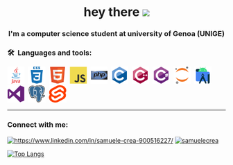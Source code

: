 <h1 align="center">hey there <img src="https://media.giphy.com/media/hvRJCLFzcasrR4ia7z/giphy.gif" width="30px"></h1>

<h3 align="center">I'm a computer science student at university of Genoa (UNIGE) </h3>

### 🛠 &nbsp;Languages and tools:

<p>
<img src="https://github.com/devicons/devicon/blob/master/icons/java/java-original-wordmark.svg" title="Java" alt="Java" width="40" height="40"/>&nbsp;
<img src="https://github.com/devicons/devicon/blob/master/icons/css3/css3-plain-wordmark.svg"  title="CSS3" alt="CSS" width="40" height="40"/>&nbsp;
<img src="https://github.com/devicons/devicon/blob/master/icons/html5/html5-original.svg" title="HTML5" alt="HTML" width="40" height="40"/>&nbsp;
<img src="https://github.com/devicons/devicon/blob/master/icons/javascript/javascript-original.svg" title="JavaScript" alt="JavaScript" width="40" height="40"/>&nbsp;
<img src="https://github.com/devicons/devicon/blob/master/icons/php/php-original.svg" title="php" alt="php" width="40" height="40"/>&nbsp;
<img src="https://github.com/devicons/devicon/blob/master/icons/c/c-original.svg" title="c" alt="c" width="40" height="40"/>&nbsp;
<img src="https://github.com/devicons/devicon/blob/master/icons/cplusplus/cplusplus-original.svg" title="cpp" alt="cpp" width="40" height="40"/>&nbsp;
<img src="https://github.com/devicons/devicon/blob/master/icons/csharp/csharp-original.svg" title="csharp" alt="csharp" width="40" height="40"/>&nbsp;
<img src="https://github.com/devicons/devicon/blob/master/icons/jupyter/jupyter-original.svg" title="jupyter" alt="jup" width="40" height="40"/>&nbsp;
<img src="https://github.com/devicons/devicon/blob/master/icons/androidstudio/androidstudio-original.svg" title="Androidstudio" alt="android" width="40" height="40"/>&nbsp;
<img src="https://github.com/devicons/devicon/blob/master/icons/visualstudio/visualstudio-plain.svg" title="visualstudio" alt="visualstudio" width="40" height="40"/>&nbsp;
<img src="https://github.com/devicons/devicon/blob/master/icons/postgresql/postgresql-original.svg" title="postgre" alt="postgre" width="40" height="40"/>&nbsp; 
<img src="https://github.com/devicons/devicon/blob/master/icons/svelte/svelte-original.svg" title="svelte" alt="svelte" width="40" height="40"/>&nbsp;
</p>

---

<h3 align="left">Connect with me:</h3>
<p align="left">
<a href="https://www.linkedin.com/in/samuele-crea-900516227/" target="blank"><img align="center" src="https://raw.githubusercontent.com/rahuldkjain/github-profile-readme-generator/master/src/images/icons/Social/linked-in-alt.svg" alt="https://www.linkedin.com/in/samuele-crea-900516227/" height="30" width="40" /></a>
<a href="https://www.instagram.com/samuelecrea/" target="blank"><img align="center" src="https://raw.githubusercontent.com/rahuldkjain/github-profile-readme-generator/master/src/images/icons/Social/instagram.svg" alt="samuelecrea" height="30" width="40" /></a>
</p>



[![Top Langs](https://github-readme-stats.vercel.app/api/top-langs/?username=Nenne2000&layout=compact&theme=vision-friendly-dark)](https://github.com/anuraghazra/github-readme-stats)


